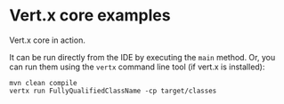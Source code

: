 # Vert.x core examples

Vert.x core in action.

It can be run directly from the IDE by executing the `main` method. Or, you can run them using the
`vertx` command line tool (if vert.x is installed):

```
mvn clean compile
vertx run FullyQualifiedClassName -cp target/classes
```
